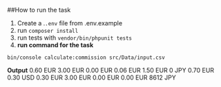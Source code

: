 ##How to run the task
    
  1. Create a .`.env` file from .env.example
  2. run `composer install`
  3. run tests with `vendor/bin/phpunit tests`
  3. **run command for the task**
     
    bin/console calculate:commission src/Data/input.csv
   
   **Output**
   0.60 EUR
   3.00 EUR
   0.00 EUR
   0.06 EUR
   1.50 EUR
   0 JPY
   0.70 EUR
   0.30 USD
   0.30 EUR
   3.00 EUR
   0.00 EUR
   0.00 EUR
   8612 JPY

